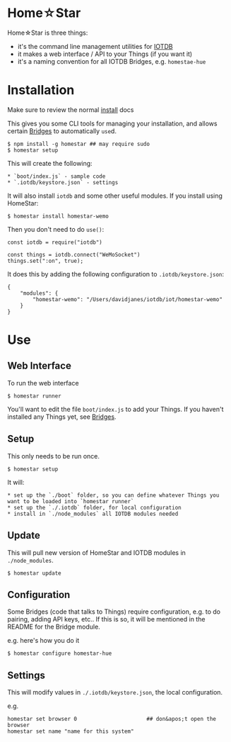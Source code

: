 # Home☆Star

Home☆Star is three things:

* it&apos;s the command line management utilities for [IOTDB](https://github.com/dpjanes/node-iotdb)
* it makes a web interface / API to your Things (if you want it)
* it&apos;s a naming convention for all IOTDB Bridges, e.g. `homestae-hue`

# Installation

Make sure to review the normal [install](./install.md) docs

This gives you some CLI tools for managing your installation,
and allows certain [Bridges](./bridges.md) to automatically `use`d.

    $ npm install -g homestar ## may require sudo
    $ homestar setup

This will create the following:

    * `boot/index.js` - sample code
    * `.iotdb/keystore.json` - settings

It will also install `iotdb` and some other useful modules.
If you install using HomeStar:

    $ homestar install homestar-wemo

Then you don&apos;t need to do `use()`:

    const iotdb = require("iotdb")

    const things = iotdb.connect("WeMoSocket")
    things.set(":on", true);

It does this by adding the following configuration
to `.iotdb/keystore.json`:

    {
        "modules": {
            "homestar-wemo": "/Users/davidjanes/iotdb/iot/homestar-wemo"
        }
    }

# Use
## Web Interface

To run the web interface

    $ homestar runner

You&apos;ll want to edit the file `boot/index.js` to add your Things.
If you haven&apos;t installed any Things yet, see [Bridges](https://github.com/dpjanes/node-iotdb/blob/master/docs/bridges.md).

## Setup

This only needs to be run once.

    $ homestar setup

It will:

    * set up the `./boot` folder, so you can define whatever Things you want to be loaded into `homestar runner`
    * set up the `./.iotdb` folder, for local configuration
    * install in `./node_modules` all IOTDB modules needed

## Update

This will pull new version of HomeStar and IOTDB modules in `./node_modules`.

    $ homestar update

## Configuration

Some Bridges (code that talks to Things) require configuration, e.g. to do pairing,
adding API keys, etc.. If this is so, it will be mentioned in the README for the Bridge module.

e.g. here&apos;s how you do it

    $ homestar configure homestar-hue

## Settings

This will modify values in `./.iotdb/keystore.json`, the local configuration.

e.g.

    homestar set browser 0                      ## don&apos;t open the browser
    homestar set name "name for this system"
